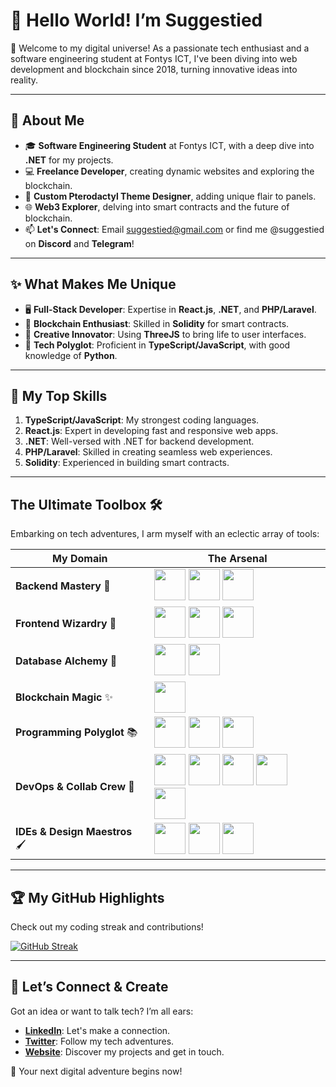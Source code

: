 # 👋 Hello World! I’m Suggestied

🚀 Welcome to my digital universe! As a passionate tech enthusiast and a software engineering student at Fontys ICT, I've been diving into web development and blockchain since 2018, turning innovative ideas into reality.

---

## 🚀 About Me

- 🎓 **Software Engineering Student** at Fontys ICT, with a deep dive into **.NET** for my projects.
- 💻 **Freelance Developer**, creating dynamic websites and exploring the blockchain.
- 🎨 **Custom Pterodactyl Theme Designer**, adding unique flair to panels.
- 🌐 **Web3 Explorer**, delving into smart contracts and the future of blockchain.
- 📫 **Let's Connect**: Email [suggestied@gmail.com](mailto:suggestied@gmail.com) or find me @suggestied on **Discord** and **Telegram**!

---

## ✨ What Makes Me Unique

- 🖥️ **Full-Stack Developer**: Expertise in **React.js**, **.NET**, and **PHP/Laravel**.
- 🔐 **Blockchain Enthusiast**: Skilled in **Solidity** for smart contracts.
- 🎨 **Creative Innovator**: Using **ThreeJS** to bring life to user interfaces.
- 💬 **Tech Polyglot**: Proficient in **TypeScript/JavaScript**, with good knowledge of **Python**.

---

## 🏅 My Top Skills

1. **TypeScript/JavaScript**: My strongest coding languages.
2. **React.js**: Expert in developing fast and responsive web apps.
3. **.NET**: Well-versed with .NET for backend development.
4. **PHP/Laravel**: Skilled in creating seamless web experiences.
5. **Solidity**: Experienced in building smart contracts.

---
## The Ultimate Toolbox 🛠️

Embarking on tech adventures, I arm myself with an eclectic array of tools:

| My Domain                  | The Arsenal |
|----------------------------|-------------|
| **Backend Mastery** 🎩    | <img src="https://upload.wikimedia.org/wikipedia/commons/d/d9/Node.js_logo.svg" height="50"> <img src="https://upload.wikimedia.org/wikipedia/commons/9/9a/Laravel.svg" height="50"> <img src="https://upload.wikimedia.org/wikipedia/commons/e/ee/.NET_Core_Logo.svg" height="50"> |
| **Frontend Wizardry** 🌈   | <img src="https://upload.wikimedia.org/wikipedia/commons/a/a7/React-icon.svg" height="50"> <img src="https://upload.wikimedia.org/wikipedia/commons/8/8e/Nextjs-logo.svg" height="50"> <img src="https://upload.wikimedia.org/wikipedia/commons/d/d5/Tailwind_CSS_Logo.svg" height="50"> |
| **Database Alchemy** 🔮    | <img src="https://upload.wikimedia.org/wikipedia/commons/9/93/MongoDB_Logo.svg" height="50"> <img src="https://www.vectorlogo.zone/logos/mysql/mysql-ar21.svg" height="50"> |
| **Blockchain Magic** ✨    | <img src="https://upload.wikimedia.org/wikipedia/commons/9/98/Solidity_logo.svg" height="50"> |
| **Programming Polyglot** 📚| <img src="https://upload.wikimedia.org/wikipedia/commons/6/6a/JavaScript-logo.png" height="50"> <img src="https://upload.wikimedia.org/wikipedia/commons/4/4c/Typescript_logo_2020.svg" height="50"> <img src="https://upload.wikimedia.org/wikipedia/commons/c/c3/Python-logo-notext.svg" height="50"> |
| **DevOps & Collab Crew** 🤝| <img src="https://www.vectorlogo.zone/logos/docker/docker-icon.svg" height="50"> <img src="https://www.vectorlogo.zone/logos/github/github-icon.svg" height="50"> <img src="https://www.vectorlogo.zone/logos/getpostman/getpostman-icon.svg" height="50"> <img src="https://www.vectorlogo.zone/logos/atlassian_jira/atlassian_jira-icon.svg" height="50"> <img src="https://www.vectorlogo.zone/logos/trello/trello-icon.svg" height="50"> |
| **IDEs & Design Maestros** 🖌| <img src="https://upload.wikimedia.org/wikipedia/commons/thumb/9/9a/Visual_Studio_Code_1.35_icon.svg/1280px-Visual_Studio_Code_1.35_icon.svg.png" height="50"> <img src="https://resources.jetbrains.com/storage/products/company/brand/logos/Rider_icon.svg" height="50"> <img src="https://upload.wikimedia.org/wikipedia/commons/3/33/Figma-logo.svg" height="50"> |


---

## 🏆 My GitHub Highlights

Check out my coding streak and contributions!

[![GitHub Streak](https://streak-stats.demolab.com?user=suggestied&theme=iceberg&hide_border=true)](https://git.io/streak-stats)

---

## 🎉 Let’s Connect & Create

Got an idea or want to talk tech? I’m all ears:

- **[LinkedIn](https://nl.linkedin.com/in/keke-kusters-a77551290)**: Let's make a connection.
- **[Twitter](https://twitter.com/suggestied)**: Follow my tech adventures.
- **[Website](http://suggestied.com)**: Discover my projects and get in touch.

🌟 Your next digital adventure begins now!
